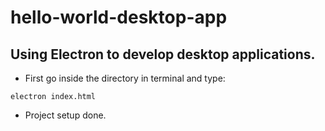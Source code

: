 # hello-world-desktop-app
## Using Electron to develop desktop applications.

+ First go inside the directory in terminal and type:
```
electron index.html
```
+ Project setup done.
